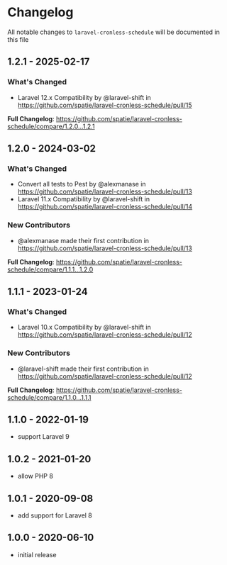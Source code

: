 # Changelog

All notable changes to `laravel-cronless-schedule` will be documented in this file

## 1.2.1 - 2025-02-17

### What's Changed

* Laravel 12.x Compatibility by @laravel-shift in https://github.com/spatie/laravel-cronless-schedule/pull/15

**Full Changelog**: https://github.com/spatie/laravel-cronless-schedule/compare/1.2.0...1.2.1

## 1.2.0 - 2024-03-02

### What's Changed

* Convert all tests to Pest by @alexmanase in https://github.com/spatie/laravel-cronless-schedule/pull/13
* Laravel 11.x Compatibility by @laravel-shift in https://github.com/spatie/laravel-cronless-schedule/pull/14

### New Contributors

* @alexmanase made their first contribution in https://github.com/spatie/laravel-cronless-schedule/pull/13

**Full Changelog**: https://github.com/spatie/laravel-cronless-schedule/compare/1.1.1...1.2.0

## 1.1.1 - 2023-01-24

### What's Changed

- Laravel 10.x Compatibility by @laravel-shift in https://github.com/spatie/laravel-cronless-schedule/pull/12

### New Contributors

- @laravel-shift made their first contribution in https://github.com/spatie/laravel-cronless-schedule/pull/12

**Full Changelog**: https://github.com/spatie/laravel-cronless-schedule/compare/1.1.0...1.1.1

## 1.1.0 - 2022-01-19

- support Laravel 9

## 1.0.2 - 2021-01-20

- allow PHP 8

## 1.0.1 - 2020-09-08

- add support for Laravel 8

## 1.0.0 - 2020-06-10

- initial release
